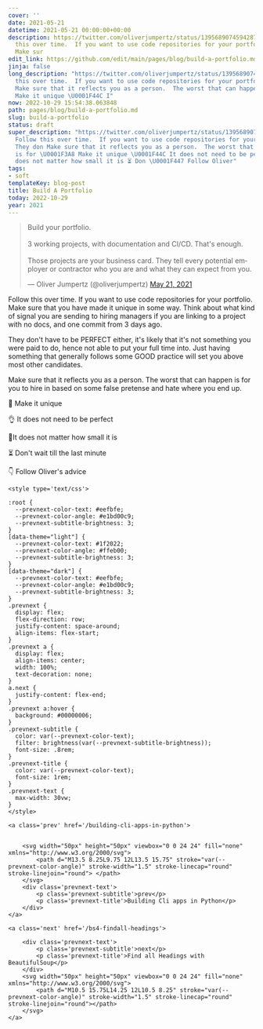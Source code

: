```yaml
---
cover: ''
date: 2021-05-21
datetime: 2021-05-21 00:00:00+00:00
description: https://twitter.com/oliverjumpertz/status/1395689074594287625 Follow
  this over time.  If you want to use code repositories for your portfolio. They don
  Make sur
edit_link: https://github.com/edit/main/pages/blog/build-a-portfolio.md
jinja: false
long_description: "https://twitter.com/oliverjumpertz/status/1395689074594287625 Follow
  this over time.  If you want to use code repositories for your portfolio. They don
  Make sure that it reflects you as a person.  The worst that can happen is for \U0001F3A8
  Make it unique \U0001F44C I"
now: 2022-10-29 15:54:38.063848
path: pages/blog/build-a-portfolio.md
slug: build-a-portfolio
status: draft
super_description: "https://twitter.com/oliverjumpertz/status/1395689074594287625
  Follow this over time.  If you want to use code repositories for your portfolio.
  They don Make sure that it reflects you as a person.  The worst that can happen
  is for \U0001F3A8 Make it unique \U0001F44C It does not need to be perfect \U0001F90FIt
  does not matter how small it is ⏳ Don \U0001F447 Follow Oliver"
tags:
- soft
templateKey: blog-post
title: Build A Portfolio
today: 2022-10-29
year: 2021
---
```


<blockquote class="twitter-tweet"><p lang="en" dir="ltr">Build your portfolio.<br><br>3 working projects, with documentation and CI/CD. That&#39;s enough.<br><br>Those projects are your business card. They tell every potential employer or contractor who you are and what they can expect from you.</p>&mdash; Oliver Jumpertz (@oliverjumpertz) <a href="https://twitter.com/oliverjumpertz/status/1395689074594287625?ref_src=twsrc%5Etfw">May 21, 2021</a></blockquote>
<script async src="https://platform.twitter.com/widgets.js" charset="utf-8"></script>


Follow this over time.  If you want to use code repositories for your portfolio.
Make sure that you have made it unique in some way.  Think about what kind of
signal you are sending to hiring managers if you are linking to a project with
no docs, and one commit from 3 days ago.  

They don't have to be PERFECT either, it's likely that it's not something you
were paid to do, hence not able to put your full time into. Just having
something that generally follows some GOOD practice will set you above most
other candidates. 

Make sure that it reflects you as a person.  The worst that can happen is for
you to hire in based on some false pretense and hate where you end up.



🎨 Make it unique

👌 It does not need to be perfect

🤏It does not matter how small it is

⏳ Don't wait till the last minute

👇 Follow Oliver's advice
<div class='prevnext'>

    <style type='text/css'>

    :root {
      --prevnext-color-text: #eefbfe;
      --prevnext-color-angle: #e1bd00c9;
      --prevnext-subtitle-brightness: 3;
    }
    [data-theme="light"] {
      --prevnext-color-text: #1f2022;
      --prevnext-color-angle: #ffeb00;
      --prevnext-subtitle-brightness: 3;
    }
    [data-theme="dark"] {
      --prevnext-color-text: #eefbfe;
      --prevnext-color-angle: #e1bd00c9;
      --prevnext-subtitle-brightness: 3;
    }
    .prevnext {
      display: flex;
      flex-direction: row;
      justify-content: space-around;
      align-items: flex-start;
    }
    .prevnext a {
      display: flex;
      align-items: center;
      width: 100%;
      text-decoration: none;
    }
    a.next {
      justify-content: flex-end;
    }
    .prevnext a:hover {
      background: #00000006;
    }
    .prevnext-subtitle {
      color: var(--prevnext-color-text);
      filter: brightness(var(--prevnext-subtitle-brightness));
      font-size: .8rem;
    }
    .prevnext-title {
      color: var(--prevnext-color-text);
      font-size: 1rem;
    }
    .prevnext-text {
      max-width: 30vw;
    }
    </style>
    
    <a class='prev' href='/building-cli-apps-in-python'>
    

        <svg width="50px" height="50px" viewbox="0 0 24 24" fill="none" xmlns="http://www.w3.org/2000/svg">
            <path d="M13.5 8.25L9.75 12L13.5 15.75" stroke="var(--prevnext-color-angle)" stroke-width="1.5" stroke-linecap="round" stroke-linejoin="round"> </path>
        </svg>
        <div class='prevnext-text'>
            <p class='prevnext-subtitle'>prev</p>
            <p class='prevnext-title'>Building Cli apps in Python</p>
        </div>
    </a>
    
    <a class='next' href='/bs4-findall-headings'>
    
        <div class='prevnext-text'>
            <p class='prevnext-subtitle'>next</p>
            <p class='prevnext-title'>Find all Headings with BeautifulSoup</p>
        </div>
        <svg width="50px" height="50px" viewbox="0 0 24 24" fill="none" xmlns="http://www.w3.org/2000/svg">
            <path d="M10.5 15.75L14.25 12L10.5 8.25" stroke="var(--prevnext-color-angle)" stroke-width="1.5" stroke-linecap="round" stroke-linejoin="round"></path>
        </svg>
    </a>
  </div>